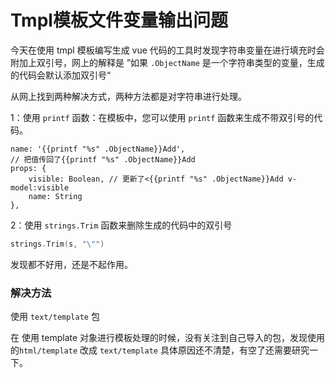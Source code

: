 # Tmpl模板文件变量输出问题

今天在使用 tmpl 模板编写生成 vue 代码的工具时发现字符串变量在进行填充时会附加上双引号，网上的解释是 ”如果 `.ObjectName` 是一个字符串类型的变量，生成的代码会默认添加双引号“

从网上找到两种解决方式，两种方法都是对字符串进行处理。

1：使用 `printf` 函数：在模板中，您可以使用 `printf` 函数来生成不带双引号的代码。

```
name: '{{printf "%s" .ObjectName}}Add',
// 把值传回了{{printf "%s" .ObjectName}}Add
props: {
    visible: Boolean, // 更新了<{{printf "%s" .ObjectName}}Add v-model:visible
    name: String
},
```

2：使用 `strings.Trim` 函数来删除生成的代码中的双引号

```go
strings.Trim(s, "\"")
```

发现都不好用，还是不起作用。



### 解决方法

使用 `text/template` 包

在 使用 template 对象进行模板处理的时候，没有关注到自己导入的包，发现使用的`html/template` 改成 `text/template` 具体原因还不清楚，有空了还需要研究一下。


